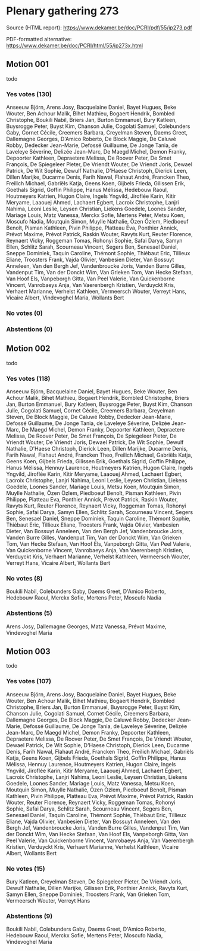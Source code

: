 # Plenary gathering 273

Source (HTML report): https://www.dekamer.be/doc/PCRI/pdf/55/ip273.pdf

PDF-formatted alternative: https://www.dekamer.be/doc/PCRI/html/55/ip273x.html

## Motion 001

todo

### Yes votes (130)

Anseeuw Björn, Arens Josy, Bacquelaine Daniel, Bayet Hugues, Beke Wouter, Ben Achour Malik, Bihet Mathieu, Bogaert Hendrik, Bombled Christophe, Boukili Nabil, Briers Jan, Burton Emmanuel, Bury Katleen, Buysrogge Peter, Buyst Kim, Chanson Julie, Cogolati Samuel, Colebunders Gaby, Cornet Cécile, Creemers Barbara, Creyelman Steven, Daems Greet, Dallemagne Georges, D'Amico Roberto, De Block Maggie, De Caluwé Robby, Dedecker Jean-Marie, Defossé Guillaume, De Jonge Tania, de Laveleye Séverine, Delizée Jean-Marc, De Maegd Michel, Demon Franky, Depoorter Kathleen, Depraetere Melissa, De Roover Peter, De Smet François, De Spiegeleer Pieter, De Vriendt Wouter, De Vriendt Joris, Dewael Patrick, De Wit Sophie, Dewulf Nathalie, D'Haese Christoph, Dierick Leen, Dillen Marijke, Ducarme Denis, Farih Nawal, Flahaut André, Francken Theo, Freilich Michael, Gabriëls Katja, Geens Koen, Gijbels Frieda, Gilissen Erik, Goethals Sigrid, Goffin Philippe, Hanus Mélissa, Hedebouw Raoul, Houtmeyers Katrien, Hugon Claire, Ingels Yngvild, Jiroflée Karin, Kitir Meryame, Laaouej Ahmed, Lachaert Egbert, Lacroix Christophe, Lanjri Nahima, Leoni Leslie, Leysen Christian, Liekens Goedele, Loones Sander, Mariage Louis, Matz Vanessa, Merckx Sofie, Mertens Peter, Metsu Koen, Moscufo Nadia, Moutquin Simon, Muylle Nathalie, Özen Özlem, Piedboeuf Benoît, Pisman Kathleen, Pivin Philippe, Platteau Eva, Ponthier Annick, Prévot Maxime, Prévot Patrick, Raskin Wouter, Ravyts Kurt, Reuter Florence, Reynaert Vicky, Roggeman Tomas, Rohonyi Sophie, Safai Darya, Samyn Ellen, Schlitz Sarah, Scourneau Vincent, Segers Ben, Senesael Daniel, Sneppe Dominiek, Taquin Caroline, Thémont Sophie, Thiébaut Eric, Tillieux Eliane, Troosters Frank, Vajda Olivier, Vanbesien Dieter, Van Bossuyt Anneleen, Van den Bergh Jef, Vandenbroucke Joris, Vanden Burre Gilles, Vandenput Tim, Van der Donckt Wim, Van Grieken Tom, Van Hecke Stefaan, Van Hoof Els, Vanpeborgh Gitta, Van Peel Valerie, Van Quickenborne Vincent, Vanrobaeys Anja, Van Vaerenbergh Kristien, Verduyckt Kris, Verhaert Marianne, Verhelst Kathleen, Vermeersch Wouter, Verreyt Hans, Vicaire Albert, Vindevoghel Maria, Wollants Bert

### No votes (0)



### Abstentions (0)




## Motion 002

todo

### Yes votes (118)

Anseeuw Björn, Bacquelaine Daniel, Bayet Hugues, Beke Wouter, Ben Achour Malik, Bihet Mathieu, Bogaert Hendrik, Bombled Christophe, Briers Jan, Burton Emmanuel, Bury Katleen, Buysrogge Peter, Buyst Kim, Chanson Julie, Cogolati Samuel, Cornet Cécile, Creemers Barbara, Creyelman Steven, De Block Maggie, De Caluwé Robby, Dedecker Jean-Marie, Defossé Guillaume, De Jonge Tania, de Laveleye Séverine, Delizée Jean-Marc, De Maegd Michel, Demon Franky, Depoorter Kathleen, Depraetere Melissa, De Roover Peter, De Smet François, De Spiegeleer Pieter, De Vriendt Wouter, De Vriendt Joris, Dewael Patrick, De Wit Sophie, Dewulf Nathalie, D'Haese Christoph, Dierick Leen, Dillen Marijke, Ducarme Denis, Farih Nawal, Flahaut André, Francken Theo, Freilich Michael, Gabriëls Katja, Geens Koen, Gijbels Frieda, Gilissen Erik, Goethals Sigrid, Goffin Philippe, Hanus Mélissa, Hennuy Laurence, Houtmeyers Katrien, Hugon Claire, Ingels Yngvild, Jiroflée Karin, Kitir Meryame, Laaouej Ahmed, Lachaert Egbert, Lacroix Christophe, Lanjri Nahima, Leoni Leslie, Leysen Christian, Liekens Goedele, Loones Sander, Mariage Louis, Metsu Koen, Moutquin Simon, Muylle Nathalie, Özen Özlem, Piedboeuf Benoît, Pisman Kathleen, Pivin Philippe, Platteau Eva, Ponthier Annick, Prévot Patrick, Raskin Wouter, Ravyts Kurt, Reuter Florence, Reynaert Vicky, Roggeman Tomas, Rohonyi Sophie, Safai Darya, Samyn Ellen, Schlitz Sarah, Scourneau Vincent, Segers Ben, Senesael Daniel, Sneppe Dominiek, Taquin Caroline, Thémont Sophie, Thiébaut Eric, Tillieux Eliane, Troosters Frank, Vajda Olivier, Vanbesien Dieter, Van Bossuyt Anneleen, Van den Bergh Jef, Vandenbroucke Joris, Vanden Burre Gilles, Vandenput Tim, Van der Donckt Wim, Van Grieken Tom, Van Hecke Stefaan, Van Hoof Els, Vanpeborgh Gitta, Van Peel Valerie, Van Quickenborne Vincent, Vanrobaeys Anja, Van Vaerenbergh Kristien, Verduyckt Kris, Verhaert Marianne, Verhelst Kathleen, Vermeersch Wouter, Verreyt Hans, Vicaire Albert, Wollants Bert

### No votes (8)

Boukili Nabil, Colebunders Gaby, Daems Greet, D'Amico Roberto, Hedebouw Raoul, Merckx Sofie, Mertens Peter, Moscufo Nadia

### Abstentions (5)

Arens Josy, Dallemagne Georges, Matz Vanessa, Prévot Maxime, Vindevoghel Maria


## Motion 003

todo

### Yes votes (107)

Anseeuw Björn, Arens Josy, Bacquelaine Daniel, Bayet Hugues, Beke Wouter, Ben Achour Malik, Bihet Mathieu, Bogaert Hendrik, Bombled Christophe, Briers Jan, Burton Emmanuel, Buysrogge Peter, Buyst Kim, Chanson Julie, Cogolati Samuel, Cornet Cécile, Creemers Barbara, Dallemagne Georges, De Block Maggie, De Caluwé Robby, Dedecker Jean-Marie, Defossé Guillaume, De Jonge Tania, de Laveleye Séverine, Delizée Jean-Marc, De Maegd Michel, Demon Franky, Depoorter Kathleen, Depraetere Melissa, De Roover Peter, De Smet François, De Vriendt Wouter, Dewael Patrick, De Wit Sophie, D'Haese Christoph, Dierick Leen, Ducarme Denis, Farih Nawal, Flahaut André, Francken Theo, Freilich Michael, Gabriëls Katja, Geens Koen, Gijbels Frieda, Goethals Sigrid, Goffin Philippe, Hanus Mélissa, Hennuy Laurence, Houtmeyers Katrien, Hugon Claire, Ingels Yngvild, Jiroflée Karin, Kitir Meryame, Laaouej Ahmed, Lachaert Egbert, Lacroix Christophe, Lanjri Nahima, Leoni Leslie, Leysen Christian, Liekens Goedele, Loones Sander, Mariage Louis, Matz Vanessa, Metsu Koen, Moutquin Simon, Muylle Nathalie, Özen Özlem, Piedboeuf Benoît, Pisman Kathleen, Pivin Philippe, Platteau Eva, Prévot Maxime, Prévot Patrick, Raskin Wouter, Reuter Florence, Reynaert Vicky, Roggeman Tomas, Rohonyi Sophie, Safai Darya, Schlitz Sarah, Scourneau Vincent, Segers Ben, Senesael Daniel, Taquin Caroline, Thémont Sophie, Thiébaut Eric, Tillieux Eliane, Vajda Olivier, Vanbesien Dieter, Van Bossuyt Anneleen, Van den Bergh Jef, Vandenbroucke Joris, Vanden Burre Gilles, Vandenput Tim, Van der Donckt Wim, Van Hecke Stefaan, Van Hoof Els, Vanpeborgh Gitta, Van Peel Valerie, Van Quickenborne Vincent, Vanrobaeys Anja, Van Vaerenbergh Kristien, Verduyckt Kris, Verhaert Marianne, Verhelst Kathleen, Vicaire Albert, Wollants Bert

### No votes (15)

Bury Katleen, Creyelman Steven, De Spiegeleer Pieter, De Vriendt Joris, Dewulf Nathalie, Dillen Marijke, Gilissen Erik, Ponthier Annick, Ravyts Kurt, Samyn Ellen, Sneppe Dominiek, Troosters Frank, Van Grieken Tom, Vermeersch Wouter, Verreyt Hans

### Abstentions (9)

Boukili Nabil, Colebunders Gaby, Daems Greet, D'Amico Roberto, Hedebouw Raoul, Merckx Sofie, Mertens Peter, Moscufo Nadia, Vindevoghel Maria


